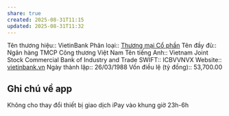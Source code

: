 ```yaml
---
share: true
created: 2025-08-31T11:15
updated: 2025-08-31T11:32
---
```

Tên thương hiệu:: VietinBank
Phân loại:: [Thương mại Cổ phần](Th%C6%B0%C6%A1ng%20m%E1%BA%A1i%20C%E1%BB%95%20ph%E1%BA%A7n.md)
Tên đầy đủ:: Ngân hàng TMCP Công thương Việt Nam
Tên tiếng Anh:: Vietnam Joint Stock Commercial Bank of Industry and Trade
SWIFT:: ICBVVNVX
Website:: [vietinbank.vn](vietinbank.vn)
Ngày thành lập:: 26/03/1988
Vốn điều lệ (tỷ đồng):: 53,700.00

## Ghi chú về app
Không cho thay đổi thiết bị giao dịch iPay vào khung giờ 23h-6h 
